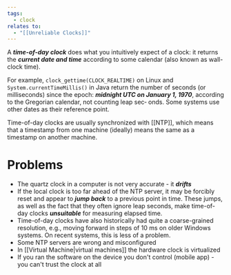 ```yaml
---
tags:
  - clock
relates to:
  - "[[Unreliable Clocks]]"
---
```

A ***time-of-day clock*** does what you intuitively expect of a clock: it returns the ***current date and time*** according to some calendar (also known as wall-clock time). 

For example, `clock_gettime(CLOCK_REALTIME)` on Linux and `System.currentTimeMillis()` in Java return the number of seconds (or milliseconds) since the epoch: ***midnight UTC on January 1, 1970***, according to the Gregorian calendar, not counting leap sec‐ onds. Some systems use other dates as their reference point.

Time-of-day clocks are usually synchronized with [[NTP]], which means that a timestamp from one machine (ideally) means the same as a timestamp on another machine.

# Problems
- The quartz clock in a computer is not very accurate - it ***drifts*** 
- If the local clock is too far ahead of the NTP server, it may be forcibly reset and appear to ***jump back*** to a previous point in time. These jumps, as well as the fact that they often ignore leap seconds, make time-of-day clocks ***unsuitable*** for measuring elapsed time.
- Time-of-day clocks have also historically had quite a coarse-grained resolution, e.g., moving forward in steps of 10 ms on older Windows systems. On recent systems, this is less of a problem.
- Some NTP servers are wrong and misconfigured
- In [[Virtual Machine|virtual machines]] the hardware clock is virtualized
- If you ran the software on the device you don't control (mobile app) - you can't trust the clock at all